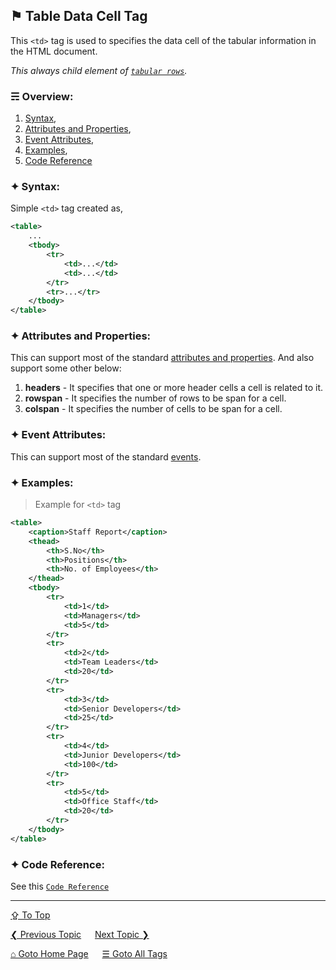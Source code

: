 ## &#9873; Table Data Cell Tag
This `<td>` tag is used to specifies the data cell of the tabular information in the HTML document.

*This always child element of [`tabular rows`](./tr-tag.md).*

### &#9780; Overview:
1. [Syntax](#-syntax),
2. [Attributes and Properties](#-attributes-and-properties),
3. [Event Attributes](#-event-attributes),
4. [Examples](#-examples),
5. [Code Reference](#-code-reference)

### &#10022; Syntax:
Simple `<td>` tag created as, 
```xml
<table>
	...
	<tbody>
		<tr>
			<td>...</td>
			<td>...</td>
		</tr>
		<tr>...</tr>
	</tbody>
</table>
```

### &#10022; Attributes and Properties:
This can support most of the standard [attributes and properties](../docs/attributes-and-properties.md).
And also support some other below:
1. **headers** - It specifies that one or more header cells a cell is related to it.
1. **rowspan** - It specifies the number of rows to be span for a cell.
1. **colspan** - It specifies the number of cells to be span for a cell.

### &#10022; Event Attributes:
This can support most of the standard [events](../docs/events.md).

### &#10022; Examples:
> Example for `<td>` tag
```xml
<table>
	<caption>Staff Report</caption>
	<thead>
		<th>S.No</th>
		<th>Positions</th>
		<th>No. of Employees</th>
	</thead>
	<tbody>
		<tr>
			<td>1</td>
			<td>Managers</td>
			<td>5</td>
		</tr>
		<tr>
			<td>2</td>
			<td>Team Leaders</td>
			<td>20</td>
		</tr>
		<tr>
			<td>3</td>
			<td>Senior Developers</td>
			<td>25</td>
		</tr>
		<tr>
			<td>4</td>
			<td>Junior Developers</td>
			<td>100</td>
		</tr>
		<tr>
			<td>5</td>
			<td>Office Staff</td>
			<td>20</td>
		</tr>
	</tbody>
</table>
```

### &#10022; Code Reference:
See this [`Code Reference`](../code/td-tag.html)

---
[&#8682; To Top](#-table-data-cell-tag)

[&#10094; Previous Topic](./tbody-tag.md) &emsp; [Next Topic &#10095;](./template-tag.md)

[&#8962; Goto Home Page](../README.md) &emsp; [&#9776; Goto All Tags](../all-tags.md)
